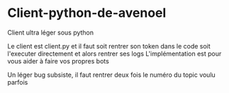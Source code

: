# Client-python-de-avenoel
Client ultra léger sous python

Le client est client.py et il faut soit rentrer son token dans le code soit l'executer directement et alors rentrer ses logs
L'implémentation est pour vous aider à faire vos propres bots

Un léger bug subsiste, il faut rentrer deux fois le numéro du topic voulu parfois
